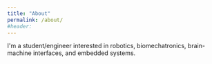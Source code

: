 ```yaml
---
title: "About"
permalink: /about/
#header:
---
```


I'm a student/engineer interested in robotics, biomechatronics, brain-machine interfaces, and embedded systems.
